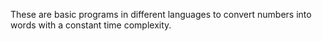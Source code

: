 These are basic programs in different languages to convert numbers into words with a constant time complexity.
